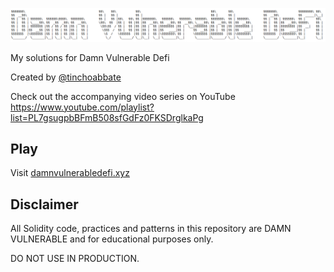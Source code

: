 ![](cover.png)

My solutions for Damn Vulnerable Defi

Created by [@tinchoabbate](https://twitter.com/tinchoabbate)

Check out the accompanying video series on YouTube
https://www.youtube.com/playlist?list=PL7gsugpbBFmB508sfGdFz0FKSDrglkaPg

## Play

Visit [damnvulnerabledefi.xyz](https://damnvulnerabledefi.xyz)

## Disclaimer

All Solidity code, practices and patterns in this repository are DAMN VULNERABLE and for educational purposes only.

DO NOT USE IN PRODUCTION.
